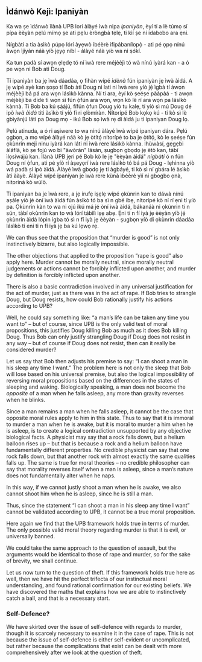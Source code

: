 ## Ìdánwò Kejì: Ipaniyàn

Ka wa ṣe ìdánwò ìlànà UPB lori àlàyé ìwà nipa *ipaniyàn*, èyí tí a lè túmọ sí pípa èèyàn pẹlú mímọ ṣe ati pẹlu èròngbà tẹlẹ, ti kìí ṣe ní idabobo ara ẹni.

Nígbàtí a tia àsìkò púpọ lórí àyẹwò ìbéèrè ifipábanílopọ̀ - ati pé ọpọ nínú àwọn ìjiyàn náà yíò jẹyọ níbí - àlàyé náà yíò wa ni ṣókí.

Ka tun padà sí awọn ẹlẹdẹ tó ní ìwà rere méjèèjì tó wà nínú iyàrá kan - a ó pe wọn ni Bob ati Doug.

Tí ipaniyàn ba jẹ ìwà dáadáa, ọ fihàn wípé *ìdènà* fún ipaniyàn jẹ ìwà àìdá. A jẹ wípé ayè kan ṣoṣo tí Bob àti Doug ni lati ni ìwà rere yíò jẹ́ ìgbà tí àwọn méjèèjì bá pá ara wọn lásìkò kànna. Ní ti ara, èyí kò ṣeéṣe pàápàá - ti awọn méjèèjì ba dide ti wọn sì fún ọ̀fún ara wọn, wọn kò lè rí ara wọn pa lásìkò kànnà. Ti Bob ba kú ṣáájú, fífún ọ̀fun Doug yíò tu kalẹ, tí yíò sì mú Doug dé ipò *ìwà àìdá* titi àsìkò tí yíò fi ri ẹlòmíràn. Nítorípé Bob kọkọ kú - ti kò sì lè gbìyànjú láti pa Doug mọ - ikú Bob sọ ìwà rẹ di àìdá ju ti ipaniyan Doug lọ.

Pẹlú atinuda, a ó ri aṣiwere to wa nínú àlàyé ìwà wípé ipaniyan dára. Pẹlú ọgbọn, a mọ wípé àlàyé náà kò jẹ òtítọ́ nítorípé to ba je òtítọ́, kò le ṣeéṣe fún ọkùnrin meji ninu iyàrá kan láti ni ìwà rere lásìkò kànna. Ìhùwàsí, gẹgẹbi àláfíà, kò ṣe fojú wo bi "àwòrán" lásán, ṣugbọn gbọdọ jẹ ètò kan, tàbí ìlọsíwájú kan. Ìlànà UPB jẹri pé Bob kò le jẹ "èèyàn àìdá" *nígbàtí* ó n fún Doug ní ọ̀fun, ati pé yíò rí àṣeyọrí ìwà rere lásìkò tó bá pá Doug - lẹhinna yíò wá padà sí ipò àìdá. Àlàyé ìwà gbọdọ jẹ ti àgbáyé, ti kò sì ní gbára lé àsìkò àti ààyè. Àlàyé wípé ipaniyan je ìwà rere kùnà ìbéèrè yìí ni gbogbo ọnà, nitorinà kò wúlò.

Ti ipaniyan ba je ìwà rere, a jẹ irufẹ iṣẹlẹ wípé ọkùnrin kan to dáwà nínú aṣálẹ yíò jé òní ìwà àìdá fún àsìkò tó ba sì n gbé ibẹ, nítorípé kò ní rí ẹni tí yíò pa. Ọkùnrin kàn to wa ni ojú ikú má jé òní ìwà àìdá, bákanáà ni ọkùnrin ti n sún, tàbí okùnrin kan to wà lórí tábìlì iṣẹ abẹ. Ẹni tí n fí iyà jẹ èèyàn yíò jẹ́ ọkùnrin àìdá lópin igba tó sì n fí iyà jẹ èèyàn - ṣugbọn yíò di ọkùnrin dáadáa lásìkò ti eni ti n fí iyà jẹ ba kú lọwọ rẹ.

We can thus see that the proposition that “murder is good” is not only instinctively bizarre, but also logically impossible.

The other objections that applied to the proposition “rape is good” also apply here. Murder cannot be morally neutral, since morally neutral judgements or actions cannot be forcibly inflicted upon another, and murder by definition is forcibly inflicted upon another.

There is also a basic contradiction involved in any universal justification for the act of murder, just as there was in the act of rape. If Bob tries to strangle Doug, but Doug resists, how could Bob rationally justify his actions according to UPB?

Well, he could say something like: “a man’s life can be taken any time you want to” – but of course, since UPB is the only valid test of moral propositions, this justifies Doug killing Bob as much as it does Bob killing Doug. Thus Bob can only justify strangling Doug if Doug does not resist in any way – but of course if Doug does not resist, then can it really be considered murder?

Let us say that Bob then adjusts his premise to say: “I can shoot a man in his sleep any time I want.” The problem here is not only the sleep that Bob will lose based on his universal premise, but also the logical impossibility of reversing moral propositions based on the differences in the states of sleeping and waking. Biologically speaking, a man does not become the *opposite* of a man when he falls asleep, any more than gravity reverses when he blinks.

Since a man remains a man when he falls asleep, it cannot be the case that opposite moral rules apply to him in this state. Thus to say that it is immoral to murder a man when he is awake, but it is moral to murder a him when he is asleep, is to create a logical contradiction unsupported by any objective biological facts. A physicist may say that a rock falls down, but a helium balloon rises up – but that is because a rock and a helium balloon have fundamentally different properties. No credible physicist can say that one rock falls down, but that another rock with almost exactly the same qualities falls up. The same is true for moral theories – no credible philosopher can say that morality reverses itself when a man is asleep, since a man’s nature does not fundamentally alter when he naps.

In this way, if we cannot justly shoot a man when he is awake, we also cannot shoot him when he is asleep, since he is still a man.

Thus, since the statement “I can shoot a man in his sleep any time I want” cannot be validated according to UPB, it cannot be a true moral proposition.

Here again we find that the UPB framework holds true in terms of murder. The only possible valid moral theory regarding murder is that it is evil, or universally banned.

We could take the same approach to the question of assault, but the arguments would be identical to those of rape and murder, so for the sake of brevity, we shall continue.

Let us now turn to the question of theft. If this framework holds true here as well, then we have hit the perfect trifecta of our instinctual moral understanding, and found rational confirmation for our existing beliefs. We have discovered the maths that explains how we are able to instinctively catch a ball, and that is a necessary start.

### Self-Defence?

We have skirted over the issue of self-defence with regards to murder, though it is scarcely necessary to examine it in the case of rape. This is not because the issue of self-defence is either self-evident or uncomplicated, but rather because the complications that exist can be dealt with more comprehensively after we look at the question of theft.